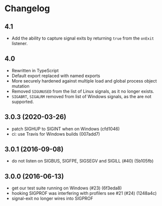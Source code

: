 # Changelog

## 4.1

- Add the ability to capture signal exits by returning `true`
  from the `onExit` listener.

## 4.0

- Rewritten in TypeScript
- Default export replaced with named exports
- More securely hardened against multiple load and global process
  object mutation
- Removed `SIGUNUSED` from the list of Linux signals, as it no
  longer exists.
- `SIGABRT`, `SIGALRM` removed from list of Windows signals, as
  the are not supported.

## 3.0.3 (2020-03-26)

- patch SIGHUP to SIGINT when on Windows (cfd1046)
- ci: use Travis for Windows builds (007add7)

## 3.0.1 (2016-09-08)

- do not listen on SIGBUS, SIGFPE, SIGSEGV and SIGILL (#40) (5b105fb)

## 3.0.0 (2016-06-13)

- get our test suite running on Windows (#23) (6f3eda8)
- hooking SIGPROF was interfering with profilers see #21 (#24) (1248a4c)
- signal-exit no longer wires into SIGPROF
